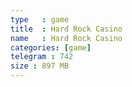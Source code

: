 ```yaml
---
type   : game
title  : Hard Rock Casino
name   : Hard Rock Casino
categories: [game]
telegram : 742
size : 897 MB
---
```



